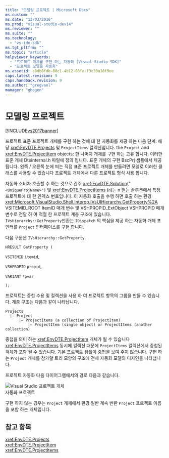 ```yaml
---
title: "모델링 프로젝트 | Microsoft Docs"
ms.custom: ""
ms.date: "12/03/2016"
ms.prod: "visual-studio-dev14"
ms.reviewer: ""
ms.suite: ""
ms.technology: 
  - "vs-ide-sdk"
ms.tgt_pltfrm: ""
ms.topic: "article"
helpviewer_keywords: 
  - "프로젝트 개체를 구현 하는 자동화 [Visual Studio SDK]"
  - "프로젝트 모델을 자동화"
ms.assetid: c8db8fdb-88c1-4b12-86fe-f3c30a18f9ee
caps.latest.revision: 9
caps.handback.revision: 9
ms.author: "gregvanl"
manager: "ghogen"
---
```

# 모델링 프로젝트
[!INCLUDE[vs2017banner](../../code-quality/includes/vs2017banner.md)]

프로젝트 표준 프로젝트 개체를 구현 하는 것에 대 한 자동화를 제공 하는 다음 단계: 해당 <xref:EnvDTE.Projects> 및 `ProjectItems` 컬렉션입니다. the `Project` and <xref:EnvDTE.ProjectItem> objects; 한 나머지 개체를 구현 하는 고유 합니다.  이러한 표준 개체 Dteinternal.h 파일에 정의 됩니다.  표준 개체의 구현 BscPrj 샘플에서 제공 됩니다.  왼쪽 \/ 오른쪽 눈에 띄는 직접 표준 프로젝트 개체를 만들려면 모델로 이러한 클래스를 사용할 수 있습니다 프로젝트 개체에서 다른 프로젝트 형식 사용 합니다.  
  
 자동화 소비자 호출할 수 하는 것으로 간주 <xref:EnvDTE.Solution>\("`<UniqueProjName>")` 및 <xref:EnvDTE.ProjectItems> \(`n`\)는 n 얻는 솔루션에서 특정 프로젝트에 대 한 인덱스 번호입니다.  이 자동화 호출을 수행 하면 호출 하는 환경 <xref:Microsoft.VisualStudio.Shell.Interop.IVsUIHierarchy.GetProperty%2A> VSITEMID\_ROOT ItemID 매개 변수 및 VSHPROPID\_ExtObject VSHPROPID 매개 변수로 전달 하 여 적절 한 프로젝트 계층 구조에 있습니다.  `IVsHierarchy::GetProperty`반환는 `IDispatch` 의 핵심을 제공 하는 자동화 개체 포인터를 `Project` 인터페이스를 구현 합니다.  
  
 다음 구문은 `IVsHierarchy::GetProperty`.  
  
 `HRESULT GetProperty (`  
  
 `VSITEMID` `itemid`,  
  
 `VSHPROPID` `propid`,  
  
 `VARIANT` `*pvar`  
  
 `);`  
  
 프로젝트는 중첩 수용 및 컬렉션을 사용 하 여 프로젝트 항목의 그룹을 만들 수 있습니다.  계층 구조는 다음과 같이 나타납니다.  
  
```  
Projects  
  |– Project  
      |– ProjectItems (a collection of ProjectItem)  
          |– ProjectItem (single object) or ProjectItems (another collection)  
```  
  
 중첩을 의미 하는 <xref:EnvDTE.ProjectItem> 개체가 될 수 있습니다 <xref:EnvDTE.ProjectItems> 동시에 컬렉션 때문에 `ProjectItems` 컬렉션에서 중첩된 객체가 포함 될 수 있습니다.  기본 프로젝트 샘플이 중첩을 보여 주지 않습니다.  구현 하는 `Project` 개체를 참가할 트리 모양의 구조에 전체 자동화 모델의 디자인을 나타냅니다.  
  
 프로젝트 자동화 다음 다이어그램에서의 경로 다음과 같습니다.  
  
 ![Visual Studio 프로젝트 개체](../../extensibility/internals/media/projectobjects.png "ProjectObjects")  
자동화 프로젝트  
  
 구현 하지 않는 경우는 `Project` 개체에서 환경 일반 계속 반환 `Project` 프로젝트 이름을 포함 하는 개체입니다.  
  
## 참고 항목  
 <xref:EnvDTE.Projects>   
 <xref:EnvDTE.ProjectItem>   
 <xref:EnvDTE.ProjectItems>